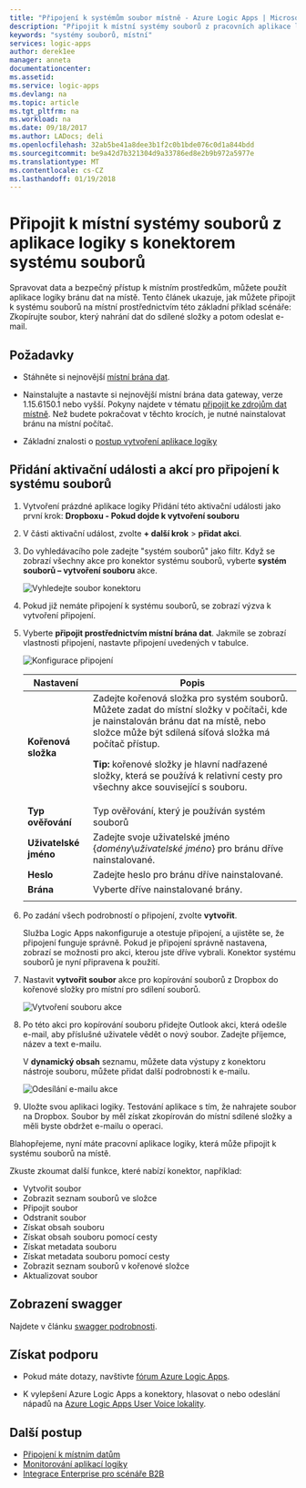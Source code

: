 ```yaml
---
title: "Připojení k systémům soubor místně - Azure Logic Apps | Microsoft Docs"
description: "Připojit k místní systémy souborů z pracovních aplikace logiky prostřednictvím místní brána dat a konektor systému souborů"
keywords: "systémy souborů, místní"
services: logic-apps
author: derek1ee
manager: anneta
documentationcenter: 
ms.assetid: 
ms.service: logic-apps
ms.devlang: na
ms.topic: article
ms.tgt_pltfrm: na
ms.workload: na
ms.date: 09/18/2017
ms.author: LADocs; deli
ms.openlocfilehash: 32ab5be41a8dee3b1f2c0b1bde076c0d1a844bdd
ms.sourcegitcommit: be9a42d7b321304d9a33786ed8e2b9b972a5977e
ms.translationtype: MT
ms.contentlocale: cs-CZ
ms.lasthandoff: 01/19/2018
---
```

# <a name="connect-to-on-premises-file-systems-from-logic-apps-with-the-file-system-connector"></a>Připojit k místní systémy souborů z aplikace logiky s konektorem systému souborů

Spravovat data a bezpečný přístup k místním prostředkům, můžete použít aplikace logiky bránu dat na místě. Tento článek ukazuje, jak můžete připojit k systému souborů na místní prostřednictvím této základní příklad scénáře: Zkopírujte soubor, který nahrání dat do sdílené složky a potom odeslat e-mail.

## <a name="prerequisites"></a>Požadavky

* Stáhněte si nejnovější [místní brána dat](https://www.microsoft.com/download/details.aspx?id=53127).

* Nainstalujte a nastavte si nejnovější místní brána data gateway, verze 1.15.6150.1 nebo vyšší. Pokyny najdete v tématu [připojit ke zdrojům dat místně](http://aka.ms/logicapps-gateway). Než budete pokračovat v těchto krocích, je nutné nainstalovat bránu na místní počítač.

* Základní znalosti o [postup vytvoření aplikace logiky](../logic-apps/quickstart-create-first-logic-app-workflow.md)

## <a name="add-trigger-and-actions-for-connecting-to-your-file-system"></a>Přidání aktivační události a akcí pro připojení k systému souborů

1. Vytvoření prázdné aplikace logiky Přidání této aktivační události jako první krok: **Dropboxu - Pokud dojde k vytvoření souboru** 

2. V části aktivační událost, zvolte **+ další krok** > **přidat akci**. 

3. Do vyhledávacího pole zadejte "systém souborů" jako filtr. Když se zobrazí všechny akce pro konektor systému souborů, vyberte **systém souborů – vytvoření souboru** akce. 

   ![Vyhledejte soubor konektoru](media/logic-apps-using-file-connector/search-file-connector.png)

4. Pokud již nemáte připojení k systému souborů, se zobrazí výzva k vytvoření připojení. 

5. Vyberte **připojit prostřednictvím místní brána dat**. Jakmile se zobrazí vlastnosti připojení, nastavte připojení uvedených v tabulce.

   ![Konfigurace připojení](media/logic-apps-using-file-connector/create-file.png)

   | Nastavení | Popis |
   | ------- | ----------- |
   | **Kořenová složka** | Zadejte kořenová složka pro systém souborů. Můžete zadat do místní složky v počítači, kde je nainstalován bránu dat na místě, nebo složce může být sdílená síťová složka má počítač přístup. <p>**Tip:** kořenové složky je hlavní nadřazené složky, která se používá k relativní cesty pro všechny akce související s souboru. | 
   | **Typ ověřování** | Typ ověřování, který je používán systém souborů | 
   | **Uživatelské jméno** | Zadejte svoje uživatelské jméno {*domény*\\*uživatelské jméno*} pro bránu dříve nainstalované. | 
   | **Heslo** | Zadejte heslo pro bránu dříve nainstalované. | 
   | **Brána** | Vyberte dříve nainstalované brány. | 
   ||| 

6. Po zadání všech podrobností o připojení, zvolte **vytvořit**. 

   Služba Logic Apps nakonfiguruje a otestuje připojení, a ujistěte se, že připojení funguje správně. 
   Pokud je připojení správně nastavena, zobrazí se možnosti pro akci, kterou jste dříve vybrali. 
   Konektor systému souborů je nyní připravena k použití.

7. Nastavit **vytvořit soubor** akce pro kopírování souborů z Dropbox do kořenové složky pro místní pro sdílení souborů.

   ![Vytvoření souboru akce](media/logic-apps-using-file-connector/create-file-filled.png)

8. Po této akci pro kopírování souboru přidejte Outlook akci, která odešle e-mail, aby příslušné uživatele vědět o nový soubor. Zadejte příjemce, název a text e-mailu. 

   V **dynamický obsah** seznamu, můžete data výstupy z konektoru nástroje souboru, můžete přidat další podrobnosti k e-mailu.

   ![Odesílání e-mailu akce](media/logic-apps-using-file-connector/send-email.png)

9. Uložte svou aplikaci logiky. Testování aplikace s tím, že nahrajete soubor na Dropbox. Soubor by měl získat zkopírován do místní sdílené složky a měli byste obdržet e-mailu o operaci.

Blahopřejeme, nyní máte pracovní aplikace logiky, která může připojit k systému souborů na místě. 

Zkuste zkoumat další funkce, které nabízí konektor, například:

- Vytvořit soubor
- Zobrazit seznam souborů ve složce
- Připojit soubor
- Odstranit soubor
- Získat obsah souboru
- Získat obsah souboru pomocí cesty
- Získat metadata souboru
- Získat metadata souboru pomocí cesty
- Zobrazit seznam souborů v kořenové složce
- Aktualizovat soubor

## <a name="view-the-swagger"></a>Zobrazení swagger

Najdete v článku [swagger podrobnosti](/connectors/fileconnector/). 

## <a name="get-support"></a>Získat podporu

* Pokud máte dotazy, navštivte [fórum Azure Logic Apps](https://social.msdn.microsoft.com/Forums/en-US/home?forum=azurelogicapps).

* K vylepšení Azure Logic Apps a konektory, hlasovat o nebo odeslání nápadů na [Azure Logic Apps User Voice lokality](http://aka.ms/logicapps-wish).

## <a name="next-steps"></a>Další postup

* [Připojení k místním datům](../logic-apps/logic-apps-gateway-connection.md) 
* [Monitorování aplikací logiky](../logic-apps/logic-apps-monitor-your-logic-apps.md)
* [Integrace Enterprise pro scénáře B2B](../logic-apps/logic-apps-enterprise-integration-overview.md)
